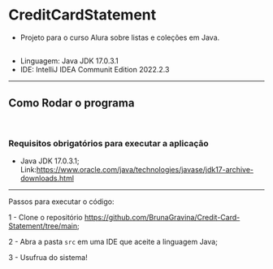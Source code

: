 # CreditCardStatement
- Projeto para o curso Alura sobre listas e coleções em Java.

## 
- Linguagem: Java JDK 17.0.3.1
- IDE: IntelliJ IDEA Communit Edition 2022.2.3

<hr>

## Como Rodar o programa
<br>

### Requisitos obrigatórios para executar a aplicação
- Java JDK 17.0.3.1; Link:https://www.oracle.com/java/technologies/javase/jdk17-archive-downloads.html

<hr>

Passos para executar o código:

1 - Clone o repositório https://github.com/BrunaGravina/Credit-Card-Statement/tree/main;

2 - Abra a pasta `src` em uma IDE que aceite a linguagem Java;

3 - Usufrua do sistema!
